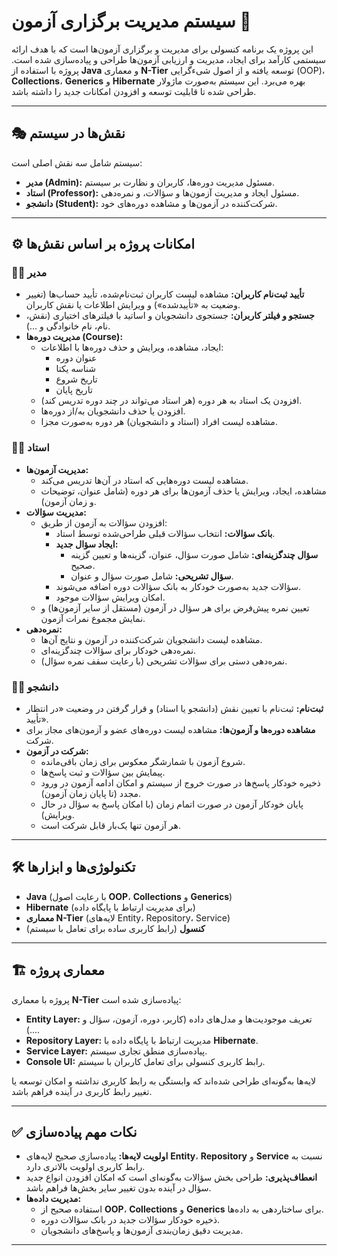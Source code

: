 
# سیستم مدیریت برگزاری آزمون 📝

این پروژه یک برنامه کنسولی برای مدیریت و برگزاری آزمون‌ها است که با هدف ارائه سیستمی کارآمد برای ایجاد، مدیریت و ارزیابی آزمون‌ها طراحی و پیاده‌سازی شده است. پروژه با استفاده از **Java** و معماری **N-Tier** توسعه یافته و از اصول شیءگرایی (OOP)، **Collections**، **Generics** و **Hibernate** بهره می‌برد. این سیستم به‌صورت ماژولار طراحی شده تا قابلیت توسعه و افزودن امکانات جدید را داشته باشد.

---

## 🎭 نقش‌ها در سیستم

سیستم شامل سه نقش اصلی است:
- **مدیر (Admin):** مسئول مدیریت دوره‌ها، کاربران و نظارت بر سیستم.
- **استاد (Professor):** مسئول ایجاد و مدیریت آزمون‌ها و سؤالات، و نمره‌دهی.
- **دانشجو (Student):** شرکت‌کننده در آزمون‌ها و مشاهده دوره‌های خود.

---

## ⚙️ امکانات پروژه بر اساس نقش‌ها

### 👨‍💼 مدیر
- **تأیید ثبت‌نام کاربران:** مشاهده لیست کاربران ثبت‌نام‌شده، تأیید حساب‌ها (تغییر وضعیت به «تأییدشده») و ویرایش اطلاعات یا نقش کاربران.  
- **جستجو و فیلتر کاربران:** جستجوی دانشجویان و اساتید با فیلترهای اختیاری (نقش، نام، نام خانوادگی و ...).  
- **مدیریت دوره‌ها (Course):**  
  - ایجاد، مشاهده، ویرایش و حذف دوره‌ها با اطلاعات:  
    - عنوان دوره  
    - شناسه یکتا  
    - تاریخ شروع  
    - تاریخ پایان  
  - افزودن یک استاد به هر دوره (هر استاد می‌تواند در چند دوره تدریس کند).  
  - افزودن یا حذف دانشجویان به/از دوره‌ها.  
  - مشاهده لیست افراد (استاد و دانشجویان) هر دوره به‌صورت مجزا.

### 👨‍🏫 استاد
- **مدیریت آزمون‌ها:**  
  - مشاهده لیست دوره‌هایی که استاد در آن‌ها تدریس می‌کند.  
  - مشاهده، ایجاد، ویرایش یا حذف آزمون‌ها برای هر دوره (شامل عنوان، توضیحات و زمان آزمون).  
- **مدیریت سؤالات:**  
  - افزودن سؤالات به آزمون از طریق:  
    - **بانک سؤالات:** انتخاب سؤالات قبلی طراحی‌شده توسط استاد.  
    - **ایجاد سؤال جدید:**  
      - **سؤال چندگزینه‌ای:** شامل صورت سؤال، عنوان، گزینه‌ها و تعیین گزینه صحیح.  
      - **سؤال تشریحی:** شامل صورت سؤال و عنوان.  
    - سؤالات جدید به‌صورت خودکار به بانک سؤالات دوره اضافه می‌شوند.  
    - امکان ویرایش سؤالات موجود.  
  - تعیین نمره پیش‌فرض برای هر سؤال در آزمون (مستقل از سایر آزمون‌ها) و نمایش مجموع نمرات آزمون.  
- **نمره‌دهی:**  
  - مشاهده لیست دانشجویان شرکت‌کننده در آزمون و نتایج آن‌ها.  
  - نمره‌دهی خودکار برای سؤالات چندگزینه‌ای.  
  - نمره‌دهی دستی برای سؤالات تشریحی (با رعایت سقف نمره سؤال).

### 👨‍🎓 دانشجو
- **ثبت‌نام:** ثبت‌نام با تعیین نقش (دانشجو یا استاد) و قرار گرفتن در وضعیت «در انتظار تأیید».  
- **مشاهده دوره‌ها و آزمون‌ها:** مشاهده لیست دوره‌های عضو و آزمون‌های مجاز برای شرکت.  
- **شرکت در آزمون:**  
  - شروع آزمون با شمارشگر معکوس برای زمان باقی‌مانده.  
  - پیمایش بین سؤالات و ثبت پاسخ‌ها.  
  - ذخیره خودکار پاسخ‌ها در صورت خروج از سیستم و امکان ادامه آزمون در ورود مجدد (تا پایان زمان آزمون).  
  - پایان خودکار آزمون در صورت اتمام زمان (با امکان پاسخ به سؤال در حال ویرایش).  
  - هر آزمون تنها یک‌بار قابل شرکت است.

---

## 🛠️ تکنولوژی‌ها و ابزارها
- **Java** (با رعایت اصول **OOP**، **Collections** و **Generics**)  
- **Hibernate** (برای مدیریت ارتباط با پایگاه داده)  
- **معماری N-Tier** (لایه‌های Entity، Repository، Service)  
- **کنسول** (رابط کاربری ساده برای تعامل با سیستم)  

---

## 🏗️ معماری پروژه
پروژه با معماری **N-Tier** پیاده‌سازی شده است:
- **Entity Layer:** تعریف موجودیت‌ها و مدل‌های داده (کاربر، دوره، آزمون، سؤال و ...).  
- **Repository Layer:** مدیریت ارتباط با پایگاه داده با **Hibernate**.  
- **Service Layer:** پیاده‌سازی منطق تجاری سیستم.  
- **Console UI:** رابط کاربری کنسولی برای تعامل کاربران با سیستم.  

لایه‌ها به‌گونه‌ای طراحی شده‌اند که وابستگی به رابط کاربری نداشته و امکان توسعه یا تغییر رابط کاربری در آینده فراهم باشد.

---

## ✅ نکات مهم پیاده‌سازی
- **اولویت لایه‌ها:** پیاده‌سازی صحیح لایه‌های **Entity**، **Repository** و **Service** نسبت به رابط کاربری اولویت بالاتری دارد.  
- **انعطاف‌پذیری:** طراحی بخش سؤالات به‌گونه‌ای است که امکان افزودن انواع جدید سؤال در آینده بدون تغییر سایر بخش‌ها فراهم باشد.  
- **مدیریت داده‌ها:**  
  - استفاده صحیح از **OOP**، **Collections** و **Generics** برای ساختاردهی به داده‌ها.  
  - ذخیره خودکار سؤالات جدید در بانک سؤالات دوره.  
  - مدیریت دقیق زمان‌بندی آزمون‌ها و پاسخ‌های دانشجویان.  


---
